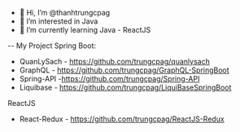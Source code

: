 - 👋 Hi, I’m @thanhtrungcpag
- 👀 I’m interested in Java
- 🌱 I’m currently learning Java - ReactJS

-- My Project
Spring Boot:
  - QuanLySach - https://github.com/trungcpag/quanlysach
  - GraphQL - https://github.com/trungcpag/GraphQL-SpringBoot
  - Spring-API -https://github.com/trungcpag/Spring-API
  - Liquibase - https://github.com/trungcpag/LiquiBaseSpringBoot
  
ReactJS 
  - React-Redux - https://github.com/trungcpag/ReactJS-Redux
 


<!---
thanhtrungcpag/thanhtrungcpag is a ✨ special ✨ repository because its `README.md` (this file) appears on your GitHub profile.
You can click the Preview link to take a look at your changes.
--->
